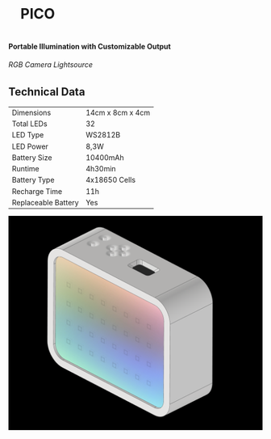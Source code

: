 <div id="user-content-toc">
  <ul>
    <summary><h1 style="display: inline-block;">PICO</h1></summary>
  </ul>
</div>

#### Portable Illumination with Customizable Output
###### RGB Camera Lightsource

## Technical Data


|   |   |
|---|---|
|Dimensions|14cm x 8cm x 4cm|
|Total LEDs|32|
|LED Type|WS2812B|
|LED Power|8,3W|
|Battery Size|10400mAh|
|Runtime|4h30min|
|Battery Type|4x18650 Cells|
|Recharge Time|11h|
|Replaceable Battery|Yes|


![](Device.png)
